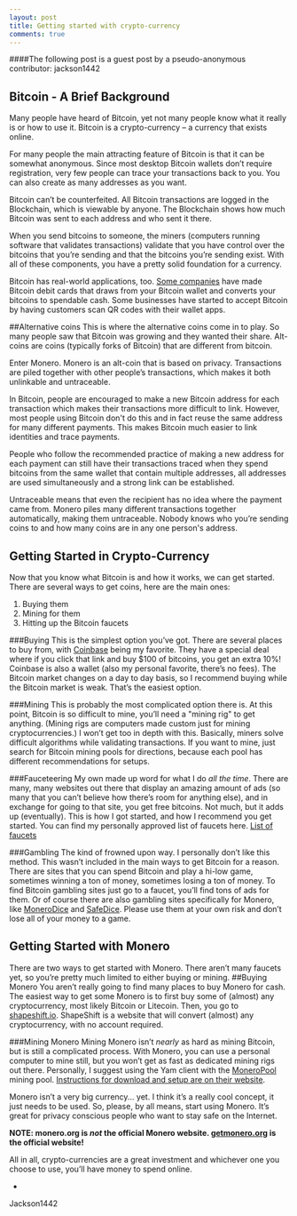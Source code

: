 ```yaml
---
layout: post
title: Getting started with crypto-currency
comments: true
---
```


####The following post is a guest post by a pseudo-anonymous contributor: jackson1442

Bitcoin - A Brief Background
---------------

Many people have heard of Bitcoin, yet not many people know what it really is or how to use it.
Bitcoin is a crypto-currency – a currency that exists online.

For many people the main attracting feature of Bitcoin is that it can be somewhat anonymous. Since most desktop Bitcoin wallets don’t require registration, very few people can trace your transactions back to you. You can also create as many addresses as you want.

Bitcoin can’t be counterfeited. All Bitcoin transactions are logged in the Blockchain, which is viewable by anyone. The Blockchain shows how much Bitcoin was sent to each address and who sent it there.

When you send bitcoins to someone, the miners (computers running software that validates transactions) validate that you have control over the bitcoins that you’re sending and that the bitcoins you’re sending exist. With all of these components, you have a pretty solid foundation for a currency.

Bitcoin has real-world applications, too. [Some companies](https://www.wagecan.com) have made Bitcoin debit cards that draws from your Bitcoin wallet and converts your bitcoins to spendable cash. Some businesses have started to accept Bitcoin by having customers scan QR codes with their wallet apps.

##Alternative coins
This is where the alternative coins come in to play. So many people saw that Bitcoin was growing and they wanted their share. Alt-coins are coins (typically forks of Bitcoin) that are different from bitcoin.

Enter Monero. Monero is an alt-coin that is based on privacy. Transactions are piled together with other people’s transactions, which makes it both unlinkable and untraceable.

In Bitcoin, people are encouraged to make a new Bitcoin address for each transaction which makes their transactions more difficult to link. However, most people using Bitcoin don't do this and in fact reuse the same address for many different payments. This makes Bitcoin much easier to link identities and trace payments.

People who follow the recommended practice of making a new address for each payment can still have their transactions traced when they spend bitcoins from the same wallet that contain multiple addresses, all addresses are used simultaneously and a strong link can be established.

Untraceable means that even the recipient has no idea where the payment came from. Monero piles many different transactions together automatically, making them untraceable. Nobody knows who you’re sending coins to and how many coins are in any one person's address.

Getting Started in Crypto-Currency
------------------------
Now that you know what Bitcoin is and how it works, we can get started.
There are several ways to get coins, here are the main ones:

1. Buying them
2. Mining for them
3. Hitting up the Bitcoin faucets

###Buying
This is the simplest option you’ve got. There are several places to buy from, with [Coinbase](https://www.coinbase.com/join/leotreasure) being my favorite. They have a special deal where if you click that link and buy $100 of bitcoins, you get an extra 10%! Coinbase is also a wallet (also my personal favorite, there’s no fees). The Bitcoin market changes on a day to day basis, so I recommend buying while the Bitcoin market is weak. That’s the easiest option.

###Mining
This is probably the most complicated option there is. At this point, Bitcoin is so difficult to mine, you’ll need a "mining rig" to get anything. (Mining rigs are computers made custom just for mining cryptocurrencies.) I won’t get too in depth with this. Basically, miners solve difficult algorithms while validating transactions. If you want to mine, just search for Bitcoin mining pools for directions, because each pool has different recommendations for setups.

###Fauceteering
My own made up word for what I do *all the time*. There are many, many websites out there that display an amazing amount of ads (so many that you can’t believe how there’s room for anything else), and in exchange for going to that site, you get free bitcoins. Not much, but it adds up (eventually). This is how I got started, and how I recommend you get started. You can find my personally approved list of faucets here. [List of faucets](http://www.writeurl.com/text/dnrcaa6a1w3q3bvbd4bu/81g4zd4spcs4mutrq5rv)

###Gambling
The kind of frowned upon way. I personally don’t like this method. This wasn’t included in the main ways to get Bitcoin for a reason. There are sites that you can spend Bitcoin and play a hi-low game, sometimes winning a ton of money, sometimes losing a ton of money. To find Bitcoin gambling sites just go to a faucet, you’ll find tons of ads for them. Or of course there are also gambling sites specifically for Monero, like [MoneroDice](http://monerodice.net) and [SafeDice](http://safedice.com). Please use them at your own risk and don’t lose all of your money to a game.

Getting Started with Monero
---------------------------
There are two ways to get started with Monero. There aren’t many faucets yet, so you’re pretty much limited to either buying or mining.
##Buying Monero
You aren’t really going to find many places to buy Monero for cash. The easiest way to get some Monero is to first buy some of (almost) any cryptocurrency, most likely Bitcoin or Litecoin. Then, you go to [shapeshift.io](https://shapeshift.io). ShapeShift is a website that will convert (almost) any cryptocurrency, with no account required.

###Mining Monero
Mining Monero isn’t *nearly* as hard as mining Bitcoin, but is still a complicated process. With Monero, you can use a personal computer to mine still, but you won’t get as fast as dedicated mining rigs out there. Personally, I suggest using the Yam client with the [MoneroPool](https://moneropool.com/) mining pool. [Instructions for download and setup are on their website](https://moneropool.com/#getting_started).

Monero isn’t a very big currency... yet. I think it’s a really cool concept, it just needs to be used. So, please, by all means, start using Monero. It’s great for privacy conscious people who want to stay safe on the Internet.

**NOTE: monero.org is *not* the official Monero website. [getmonero.org](https://getmonero.org) is the official website!**

All in all, crypto-currencies are a great investment and whichever one you choose to use, you’ll have money to spend online.

-
Jackson1442
